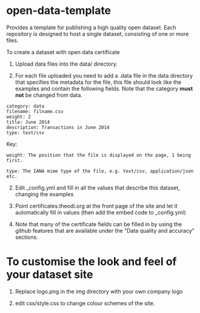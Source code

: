 open-data-template
==================

Provides a template for publishing a high quality open dataset. Each repository is designed to host a single dataset, consisting of one or more files.

To create a dataset with open data certificate

1) Upload data files into the data/ directory.

2) For each file uploaded you need to add a .data file in the data directory that specifies the metadata for the file, this file should look like the examples and contain the following fields. Note that the category <b>must not</b> be changed from data.

```
category: data
filename: filname.csv
weight: 2
title: June 2014
description: Transactions in June 2014
type: text/csv
```

Key:

```
weight: The position that the file is displayed on the page, 1 being first.

type: The IANA mime type of the file, e.g. text/csv, application/json etc.
```

2) Edit _config.yml and fill in all the values that describe this dataset, changing the examples

3) Point certificates.theodi.org at the front page of the site and let it automatically fill in values (then add the embed code to _config.yml)

4) Note that many of the certificate fields can be filled in by using the github features that are available under the "Data quality and accuracy" sections.


To customise the look and feel of your dataset site
===================================================

1) Replace logo.png in the img directory with your own company logo

2) edit css/style.css to change colour schemes of the site.
